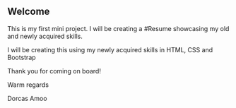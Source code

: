 ## Welcome

This is my first mini project. I will be creating a #Resume showcasing my old and newly acquired skills.

I will be creating this using my newly acquired skills in HTML, CSS and Bootstrap

Thank you for coming on board!

Warm regards

Dorcas Amoo
